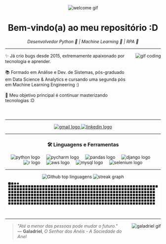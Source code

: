 <!-- GIF de boas-vindas -->
<div align="center">
  <img height="150" src="https://media1.giphy.com/media/v1.Y2lkPTc5MGI3NjExeWk2MGhnNjBkMjF5azNzdWd6cndiYWthdzRoNWZsbGIwdnpnM2lybyZlcD12MV9pbnRlcm5hbF9naWZfYnlfaWQmY3Q9Zw/26xBwdIuRJiAIqHwA/giphy.gif" alt="welcome gif"/>
</div>

<!-- 🧑‍💻 Título e resumo -->
<h1 align="center">Bem-vindo(a) ao meu repositório :D</h1>
<p align="center"><i>Desenvolvedor Python 🐍 | Machine Learning 🧠 | RPA 🤖</i></p>

---

<!-- Sobre mim -->
<div>
  <img align="right" height="200" style="margin-left: 16px;" src="https://media1.giphy.com/media/v1.Y2lkPTc5MGI3NjExcjk5dTR6N3RjMmcwZnV6OTJyOTM0aDhlbHdwNHhmazZlaXh4ano4bCZlcD12MV9pbnRlcm5hbF9naWZfYnlfaWQmY3Q9Zw/jp7jSyjNNz2ansuOS8/giphy.gif" alt="gif coding"/>

  <p>
    ✨ Já crio bugs desde 2015, extremamente apaixonado por tecnologia e aprender.
    <br><br>
    📚 Formado em Análise e Dev. de Sistemas, pós-graduado em Data Science & Analytics e cursando uma segunda pós em Machine Learning Engineering :)
    <br><br>
    🎯 Meu objetivo principal é continuar masterizando tecnologias :D
  </p>
</div>

<br clear="both" />

---

<!-- Contato -->
<div align="center">
  <a href="mailto:bruno.enrico99@gmail.com">
    <img src="https://img.shields.io/static/v1?message=Gmail&logo=gmail&label=&color=D14836&logoColor=white&labelColor=&style=for-the-badge" height="35" alt="gmail logo" />
  </a>
  <a href="https://www.linkedin.com/in/bruno-enrico/">
    <img src="https://img.shields.io/static/v1?message=LinkedIn&logo=linkedin&label=&color=0077B5&logoColor=white&labelColor=&style=for-the-badge" height="35" alt="linkedin logo" />
  </a>
</div>

---

<!-- Skills -->
<h3 align="center">🛠 Linguagens e Ferramentas</h3>

<div align="center">
  <img src="https://cdn.jsdelivr.net/gh/devicons/devicon/icons/python/python-original.svg" height="40" alt="python logo" />
  <img width="12" />
  <img src="https://cdn.jsdelivr.net/gh/devicons/devicon/icons/pycharm/pycharm-original.svg" height="40" alt="pycharm logo" />
  <img width="12" />
  <img src="https://img.shields.io/badge/pandas-150458?logo=pandas&logoColor=white&style=for-the-badge" height="40" alt="pandas logo" />
  <img width="12" />
  <img src="https://skillicons.dev/icons?i=django" height="40" alt="django logo" />
  <img width="12" />
  <img src="https://cdn.jsdelivr.net/gh/devicons/devicon/icons/r/r-original.svg" height="40" alt="r logo" />
  <img width="12" />
  <img src="https://skillicons.dev/icons?i=aws" height="40" alt="aws logo" />
  <img width="12" />
  <img src="https://cdn.jsdelivr.net/gh/devicons/devicon/icons/mysql/mysql-original.svg" height="40" alt="mysql logo" />
  <img width="12" />
  <img src="https://cdn.simpleicons.org/selenium/43B02A" height="40" alt="selenium logo" />
</div>

---

<!-- GitHub Stats -->
<div align="center">
  <img src="https://github-readme-stats.vercel.app/api/top-langs/?username=BrunoEnrico&layout=compact&langs_count=4&theme=dark" alt="Github top linguagens" height="150" />
  <img src="https://streak-stats.demolab.com?user=BrunoEnrico&locale=en&mode=daily&theme=dark&hide_border=false&border_radius=5&order=3" height="150" alt="streak graph" />
</div>

<!-- 🐍 Snake animation -->
<div align="center">
  <img src="https://raw.githubusercontent.com/BrunoEnrico/BrunoEnrico/output/snake.svg" alt="Snake animation" />
</div>

---

<!-- Citação -->
<div>
  <img align="right" height="170" style="margin-left: 16px;" src="https://i.gifer.com/BRRq.webp" alt="galadriel gif"/>
</div>

> _"Até a menor das pessoas pode mudar o futuro."_  
> — **Galadriel**, *O Senhor dos Anéis - A Sociedade do Anel*
